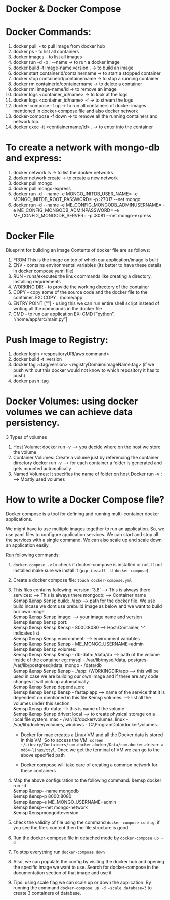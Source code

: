 # Docker & Docker Compose

# Docker Commands:

1. docker pull <image name> - to pull image from docker hub
2. docker ps - to list all containers
3. docker images - to list all images
4. docker run -d -p <destination-port-no>:<source-port-no> --name <give-it-a-name> <image-name> -> to run a docker image
5. docker build -t image-name:version . -> to build an image
6. docker start containerid/containername -> to start a stopped container
7. docker stop containerid/containername -> to stop a running container
8. docker rm containerid/containername -> to delete a container
9. docker rmi image-name/id -> to remove an image
10. docker logs <container_id/name> -> to look at the logs
11. docker logs <container_id/name> -f -> to stream the logs
12. docker-compose -f <yaml-file-name> up -> to run all containers of docker images mentioned in docker-compose file and also docker network
13. docker-compose -f <yaml-file-name> down -> to remove all the running containers and network too.
14. docker exec -it <contiainername/id> . -> to enter into the container

# To create a network with mongo-db and express:
1. docker network ls -> to list the docker networks
2. docker network create <name> -> to create a new network
3. docker pull mongo
4. docker pull mongo-express
5. docker run -d --name <containername> -e MONGO_INITDB_USER_NAME=<username> -e MONGO_INITDB_ROOT_PASSWORD=<password> -p <destinationport>:27017 --net <network-name> mongo
6. docker run -d --name <containername> -e ME_CONFIG_MONGODB_ADMINUSERNAME=<username> -e ME_CONFIG_MONGODB_ADMINPASSWORD=<password> -e ME_CONFIG_MONGODB_SERVER=<container-name-of-mongodb> -p <destinationport>:8081 --net <network-name> mongo-express

# Docker File
Blueprint for building an image
Contents of docker file are as follows:
1. FROM <baseimage> This is the image on top of which our application/image is built
2. ENV - contains environmental variables (Its better to have these details in docker compose yaml file)
3. RUN - runs/executes the linux commands like creating a directory, installing requirements
4. WORKING DIR - to provide the working directory of the container
5. COPY - copy some of the source code and the docker file to the container. EX: COPY . /home/app
6. ENTRY POINT [“<filename>”] - using this we can run entire shell script instead of writing all the commands in the docker file
7. CMD - to run our application EX: CMD [“python”, “/home/app/src/main.py”]

# Push Image to Registry:
1. docker login <respositoryURI/aws command>
2. docker build -t <image-name>:version
3. docker tag <image-that-you-want-to-rename>:<tag/version> <registryDomain/imageName:tag> (if we push with out this docker would not know to which repository it has to push)
4. docker push <name of new image created>:tag

# Docker Volumes: using docker volumes we can achieve data persistency. 
 3 Types of volumes
1. Host Volume: docker run -v <host directory:container directory> —> you decide where on the host we store the volume
2.  Container Volumes: Create a volume just by referencing the container directory docker run -v <container directory> —> for each container a folder is generated and gets mounted automatically
3. Named Volumes: It specifies the name of folder on host Docker run -v <folder-name>:<container-directory>  —> Mostly used volumes

# How to write a Docker Compose file?

Docker compose is a tool for defining and running multi-container docker applications. 

We might have to use multiple images together to run an application. So, we use yaml files to configure application services. We can start and stop all the services with a single command. We can also scale up and scale down an application easily.

Run following commands:
1. `docker-compose -v` to check if docker-compose is installed or not. If not installed make sure we install it (`pip install -U docker-compose`)
2. Create a docker compose file: `touch docker-compose.yml`
3. This files contains following:
    version: ‘3.8’   —> This is always there  
    services:    —> This is always there
      mongodb:   —> Container name      
            &emsp &ensp &ensp build: ./app   —> path for the docker file. We use build incase we dont use prebuild image as below and we want to build our own image    
            &emsp &ensp &ensp image:     —> your image name and version     
            &emsp &ensp &ensp port:        
                &emsp &ensp &ensp &ensp - 8000:8080   —> Host:Container, ‘-’ indicates list  
            &emsp &ensp &ensp environment:    —> environment variables       
                &emsp &ensp &ensp &ensp - ME_MONGO_USERNAME=admin     
            &emsp &ensp &ensp volumes:       
                &emsp &ensp &ensp &ensp - db-data: /data/db       —> path of the volume inside of the container eg: mysql - /var/lib/mysql/data, postgres- /var/lib/postgresql/data, mongo - /data/db       
                &emsp &ensp &ensp &ensp - ./app: /WORKINGDIR/app  —> this will be used in case we are building our own image and if there are any code changes it will pick up automatically.     
            &emsp &ensp &ensp depends_on:       
                &emsp &ensp &ensp &ensp - fastapiapp   —> name of the service that it is dependent on mentioned in this file 
    &emsp volumes:   —> list all the volumes under this section   
        &emsp &ensp db-data:    --> this is name of the volume     
            &emsp &ensp &ensp driver: local   —> to create physical storage on a local file system. mac - /var/lib/docker/volumes, linux - /var/lib/docker/volumes, windows - C:\ProgramData\docker\volumes. 
            
    * Docker for mac creates a Linux VM and all the Docker data is stored in this VM. So to access the VM: `screen ~/Library/Containers/com.docker.docker/Data/com.docker.driver.amd64-linux/ttyl`. Once we get the terminal of VM we can go to the above specified path    
    
    * Docker compose will take care of creating a common network for these containers
5. Map the above configuration to the following command:
    &emsp docker run -d \
        &emsp &ensp--name mongodb \
        &emsp &ensp-p 8000:8080 \
        &emsp &ensp-e ME_MONGO_USERNAME=admin \
        &emsp &ensp--net mongo-network \
        &emsp &enspmongodb:version <imagename goes here>
6. check the validity of file using the command `docker-compose config`. if you see the file’s content then the file structure is good.
7. Run the docker-compose file in detached mode by `docker-compose up -d`
8. To stop everything run `docker-compose down`
9. Also, we can populate the config by visiting the docker hub and opening the specific image we want to use. Search for docker-compose in the documentation section of that image and use it.
10. Tips: using scale flag we can scale up or down the application. By running the command `docker-compose up -d —scale database=3` to create 3 containers of database.
